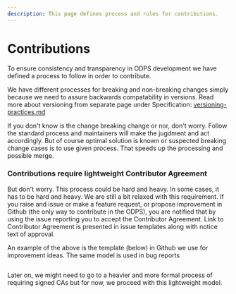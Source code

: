 ```yaml
---
description: This page defines process and rules for contributions.
---
```


# Contributions

To ensure consistency and transparency in ODPS development we have defined a process to follow in order to contribute.&#x20;

We have different processes for breaking and non-breaking changes simply because we need to assure backwards compatability in versions. Read more about versioning from separate page under Specification: [versioning-practices.md](../specification/versions/versioning-practices.md "mention")&#x20;

If you don't know is the change breaking change or nor, don't worry. Follow the standard process and maintainers will make the jugdment and act accordingly. But of course optimal solution is known or suspected breaking change cases is to use given process. That speeds up the processing and possible merge.&#x20;



### Contributions require lightweight Contributor Agreement

But don't worry. This process could be hard and heavy. In some cases, it has to be hard and heavy. We are still a bit relaxed with this requirement. If you raise and issue or make a feature request, or propose improvement in Github (the only way to contribute in the ODPS), you are notified that by using the issue reporting you to accept the Contributor Agreement. Link to Contributor Agreement is presented in issue templates along with notice text of approval.&#x20;

An example of the above is the template (below) in Github we use for improvement ideas. The same model is used in bug reports



<figure><img src="broken-reference" alt=""><figcaption></figcaption></figure>



Later on, we might need to go to a heavier and more formal process of requiring signed CAs but for now, we proceed with this lightweight model.&#x20;

